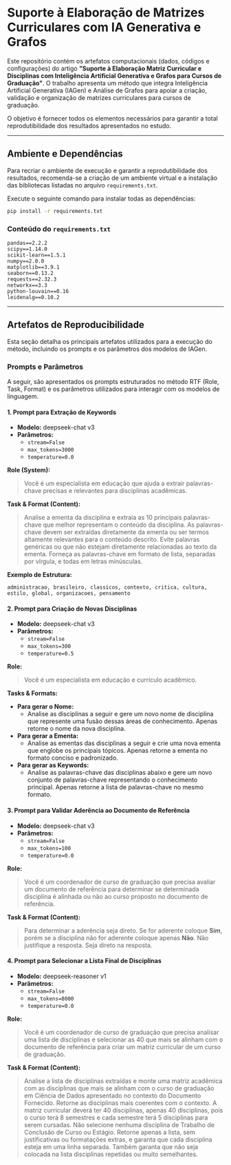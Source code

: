 # Suporte à Elaboração de Matrizes Curriculares com IA Generativa e Grafos

Este repositório contém os artefatos computacionais (dados, códigos e configurações) do artigo **"Suporte à Elaboração Matriz Curricular e Disciplinas com Inteligência Artificial Generativa e Grafos para Cursos de Graduação"**. O trabalho apresenta um método que integra Inteligência Artificial Generativa (IAGen) e Análise de Grafos para apoiar a criação, validação e organização de matrizes curriculares para cursos de graduação.

O objetivo é fornecer todos os elementos necessários para garantir a total reprodutibilidade dos resultados apresentados no estudo.

---

## Ambiente e Dependências

Para recriar o ambiente de execução e garantir a reprodutibilidade dos resultados, recomenda-se a criação de um ambiente virtual e a instalação das bibliotecas listadas no arquivo `requirements.txt`.

Execute o seguinte comando para instalar todas as dependências:

```bash
pip install -r requirements.txt
```

### Conteúdo do `requirements.txt`

```
pandas==2.2.2
scipy==1.14.0
scikit-learn==1.5.1
numpy==2.0.0
matplotlib==3.9.1
seaborn==0.13.2
requests==2.32.3
networkx==3.3
python-louvain==0.16
leidenalg==0.10.2
```

---

## Artefatos de Reproducibilidade

Esta seção detalha os principais artefatos utilizados para a execução do método, incluindo os prompts e os parâmetros dos modelos de IAGen.

### Prompts e Parâmetros

A seguir, são apresentados os prompts estruturados no método RTF (Role, Task, Format) e os parâmetros utilizados para interagir com os modelos de linguagem.

#### 1. Prompt para Extração de Keywords

- **Modelo:** deepseek-chat v3
- **Parâmetros:**
  - `stream=False`
  - `max_tokens=3000`
  - `temperature=0.0`

**Role (System):**

> Você é um especialista em educação que ajuda a extrair palavras-chave precisas e relevantes para disciplinas acadêmicas.

**Task & Format (Content):**

> Analise a ementa da disciplina e extraia as 10 principais palavras-chave que melhor representam o conteúdo da disciplina. As palavras-chave devem ser extraídas diretamente da ementa ou ser termos altamente relevantes para o conteúdo descrito. Evite palavras genéricas ou que não estejam diretamente relacionadas ao texto da ementa. Forneça as palavras-chave em formato de lista, separadas por vírgula, e todas em letras minúsculas.

**Exemplo de Estrutura:**

```
administracao, brasileiro, classicos, contexto, critica, cultura, estilo, global, organizacoes, pensamento
```

#### 2. Prompt para Criação de Novas Disciplinas

- **Modelo:** deepseek-chat v3
- **Parâmetros:**
  - `stream=False`
  - `max_tokens=300`
  - `temperature=0.5`

**Role:**

> Você é um especialista em educação e currículo acadêmico.

**Tasks & Formats:**

- **Para gerar o Nome:**
  - Analise as disciplinas a seguir e gere um novo nome de disciplina que represente uma fusão dessas áreas de conhecimento. Apenas retorne o nome da nova disciplina.
- **Para gerar a Ementa:**
  - Analise as ementas das disciplinas a seguir e crie uma nova ementa que englobe os principais tópicos. Apenas retorne a ementa no formato conciso e padronizado.
- **Para gerar as Keywords:**
  - Analise as palavras-chave das disciplinas abaixo e gere um novo conjunto de palavras-chave representando o conhecimento principal. Apenas retorne a lista de palavras-chave no mesmo formato.

#### 3. Prompt para Validar Aderência ao Documento de Referência

- **Modelo:** deepseek-chat v3
- **Parâmetros:**
  - `stream=False`
  - `max_tokens=100`
  - `temperature=0.0`

**Role:**

> Você é um coordenador de curso de graduação que precisa avaliar um documento de referência para determinar se determinada disciplina é alinhada ou não ao curso proposto no documento de referência.

**Task & Format (Content):**

> Para determinar a aderência seja direto. Se for aderente coloque **Sim**, porém se a disciplina não for aderente coloque apenas **Não**. Não justifique a resposta. Seja direto na resposta.

#### 4. Prompt para Selecionar a Lista Final de Disciplinas

- **Modelo:** deepseek-reasoner v1
- **Parâmetros:**
  - `stream=False`
  - `max_tokens=8000`
  - `temperature=0.0`

**Role:**

> Você é um coordenador de curso de graduação que precisa analisar uma lista de disciplinas e selecionar as 40 que mais se alinham com o documento de referência para criar um matriz curricular de um curso de graduação.

**Task & Format (Content):**

> Analise a lista de disciplinas extraídas e monte uma matriz acadêmica com as disciplinas que mais se alinham com o curso de graduação em Ciência de Dados apresentado no contexto do Documento Fornecido. Retorne as disciplinas mais coerentes com o contexto. A matriz curricular deverá ter 40 disciplinas, apenas 40 disciplinas, pois o curso terá 8 semestres e cada semestre terá 5 disciplinas para serem cursadas. Não selecione nenhuma disciplina de Trabalho de Conclusão de Curso ou Estágio. Retorne apenas a lista, sem justificativas ou formatações extras, e garanta que cada disciplina esteja em uma linha separada. Também garanta que não seja colocada na lista disciplinas repetidas ou muito semelhantes.

